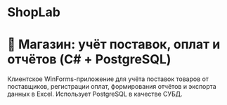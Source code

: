 # ShopLab
# 🧾 Магазин: учёт поставок, оплат и отчётов (C# + PostgreSQL)

Клиентское WinForms-приложение для учёта поставок товаров от поставщиков, регистрации оплат, формирования отчётов и экспорта данных в Excel. Использует PostgreSQL в качестве СУБД.
